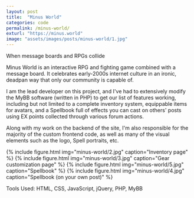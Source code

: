 ```yaml
---
layout: post
title:  "Minus World"
categories: code
permalink: /minus-world/
exturl: "https://minus.world"
image: "assets/images/posts/minus-world/1.jpg"
---
```


<p class="post--full__excerpt">
	When message boards and RPGs collide
</p>

Minus World is an interactive RPG and fighting game combined with a message board. It celebrates early-2000s internet culture in an ironic, deadpan way that only our community is capable of.

I am the lead developer on this project, and I've had to extensively modify the MyBB software (written in PHP) to get our list of features working, including but not limited to a complete inventory system, equippable items for avatars, and a Spellbook full of effects you can cast on others' posts using EX points collected through various forum actions.

Along with my work on the backend of the site, I'm also responsible for the majority of the custom frontend code, as well as many of the visual elements such as the logo, Spell portraits, etc.

<div class="gallery">
	{% include figure.html img="minus-world/2.jpg" caption="Inventory page" %}
	{% include figure.html img="minus-world/3.jpg" caption="Gear customization page" %}
	{% include figure.html img="minus-world/5.jpg" caption="Spellbook" %}
	{% include figure.html img="minus-world/4.jpg" caption="Spellbook (on your own post)" %}
</div>

Tools Used: HTML, CSS, JavaScript, jQuery, PHP, MyBB